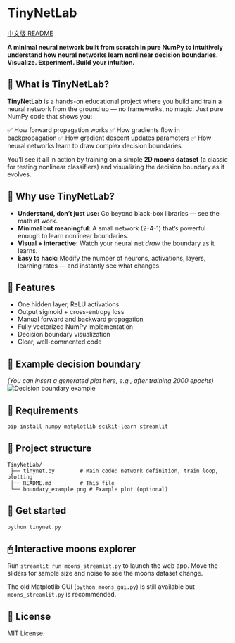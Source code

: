 # TinyNetLab

[中文版 README](docs/README.zh.md)

**A minimal neural network built from scratch in pure NumPy to intuitively understand how neural networks learn nonlinear decision boundaries. Visualize. Experiment. Build your intuition.**

## 🌟 What is TinyNetLab?

**TinyNetLab** is a hands-on educational project where you build and train a neural network from the ground up — no frameworks, no magic. Just pure NumPy code that shows you:

✅ How forward propagation works
✅ How gradients flow in backpropagation
✅ How gradient descent updates parameters
✅ How neural networks learn to draw complex decision boundaries

You’ll see it all in action by training on a simple **2D moons dataset** (a classic for testing nonlinear classifiers) and visualizing the decision boundary as it evolves.

## 🧠 Why use TinyNetLab?

* **Understand, don’t just use:** Go beyond black-box libraries — see the math at work.
* **Minimal but meaningful:** A small network (2-4-1) that’s powerful enough to learn nonlinear boundaries.
* **Visual + interactive:** Watch your neural net *draw* the boundary as it learns.
* **Easy to hack:** Modify the number of neurons, activations, layers, learning rates — and instantly see what changes.

## 🚀 Features

* One hidden layer, ReLU activations
* Output sigmoid + cross-entropy loss
* Manual forward and backward propagation
* Fully vectorized NumPy implementation
* Decision boundary visualization
* Clear, well-commented code

## 🎨 Example decision boundary

*(You can insert a generated plot here, e.g., after training 2000 epochs)*
![Decision boundary example](./boundary_example.png)

## 🔧 Requirements

```bash
pip install numpy matplotlib scikit-learn streamlit
```

## 📂 Project structure

```
TinyNetLab/
 ├── tinynet.py        # Main code: network definition, train loop, plotting
 ├── README.md         # This file
 └── boundary_example.png # Example plot (optional)
```

## 🌱 Get started

```bash
python tinynet.py
```

## 🖱 Interactive moons explorer

Run `streamlit run moons_streamlit.py` to launch the web app. Move the sliders for sample size and noise to see the moons dataset change.

The old Matplotlib GUI (`python moons_gui.py`) is still available but `moons_streamlit.py` is recommended.


## 📌 License

MIT License.
